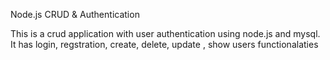 Node.js CRUD & Authentication

This is a crud application with user authentication using node.js and mysql. It has login, regstration, create, delete, update , show users functionalaties
